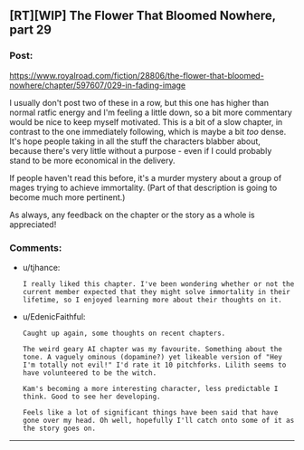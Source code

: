 ## [RT][WIP] The Flower That Bloomed Nowhere, part 29

### Post:

https://www.royalroad.com/fiction/28806/the-flower-that-bloomed-nowhere/chapter/597607/029-in-fading-image

I usually don't post two of these in a row, but this one has higher than normal ratfic energy and I'm feeling a little down, so a bit more commentary would be nice to keep myself motivated. This is a bit of a slow chapter, in contrast to the one immediately following, which is maybe a bit _too_ dense. It's hope people taking in all the stuff the characters blabber about, because there's very little without a purpose - even if I could probably stand to be more economical in the delivery.

If people haven't read this before, it's a murder mystery about a group of mages trying to achieve immortality. (Part of that description is going to become much more pertinent.)

As always, any feedback on the chapter or the story as a whole is appreciated!

### Comments:

- u/tjhance:
  ```
  I really liked this chapter. I've been wondering whether or not the current member expected that they might solve immortality in their lifetime, so I enjoyed learning more about their thoughts on it.
  ```

- u/EdenicFaithful:
  ```
  Caught up again, some thoughts on recent chapters.

  The weird geary AI chapter was my favourite. Something about the tone. A vaguely ominous (dopamine?) yet likeable version of "Hey I'm totally not evil!" I'd rate it 10 pitchforks. Lilith seems to have volunteered to be the witch.

  Kam's becoming a more interesting character, less predictable I think. Good to see her developing.

  Feels like a lot of significant things have been said that have gone over my head. Oh well, hopefully I'll catch onto some of it as the story goes on.
  ```

---

